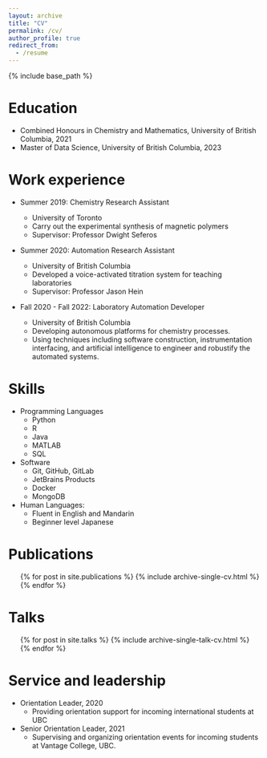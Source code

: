```yaml
---
layout: archive
title: "CV"
permalink: /cv/
author_profile: true
redirect_from:
  - /resume
---
```


{% include base_path %}

Education
======

* Combined Honours in Chemistry and Mathematics, University of British Columbia, 2021
* Master of Data Science, University of British Columbia, 2023

Work experience
======

* Summer 2019: Chemistry Research Assistant
  * University of Toronto
  * Carry out the experimental synthesis of magnetic polymers
  * Supervisor: Professor Dwight Seferos

* Summer 2020: Automation Research Assistant
  * University of British Columbia
  * Developed a voice-activated titration system for teaching laboratories
  * Supervisor: Professor Jason Hein

* Fall 2020 - Fall 2022: Laboratory Automation Developer
  * University of British Columbia
  * Developing autonomous platforms for chemistry processes.
  * Using techniques including software construction, instrumentation interfacing, and artificial intelligence to engineer and robustify the automated systems.
  
Skills
======

* Programming Languages
  * Python
  * R
  * Java
  * MATLAB
  * SQL
* Software
  * Git, GitHub, GitLab
  * JetBrains Products
  * Docker
  * MongoDB
* Human Languages:
  * Fluent in English and Mandarin
  * Beginner level Japanese

Publications
======

  <ul>{% for post in site.publications %}
    {% include archive-single-cv.html %}
  {% endfor %}</ul>
  
Talks
======

  <ul>{% for post in site.talks %}
    {% include archive-single-talk-cv.html %}
  {% endfor %}</ul>
  
Service and leadership
======

* Orientation Leader, 2020
  * Providing orientation support for incoming international students at UBC
* Senior Orientation Leader, 2021
  * Supervising and organizing orientation events for incoming students at Vantage College, UBC.

